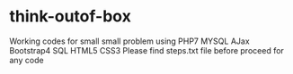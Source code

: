 # think-outof-box
Working codes for small small problem
using PHP7 MYSQL AJax Bootstrap4 SQL HTML5 CSS3
Please find steps.txt file before proceed for any code
